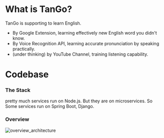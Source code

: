 # What is TanGo?
TanGo is supporting to learn English. 
 - By Google Extension, learning effectively new English word you didn't know.
 - By Voice Recognition API, learning accurate pronunciation by speaking practically.
 - (under thinking) by YouTube Channel, training listening capability.

# Codebase
### The Stack
pretty much services run on Node.js. But they are on microservices. So Some services run on Spring Boot, Django.

### Overview
![overview_architecture](https://user-images.githubusercontent.com/26798028/72557558-01be5e80-386f-11ea-96a3-d0938d28ebdc.png)
